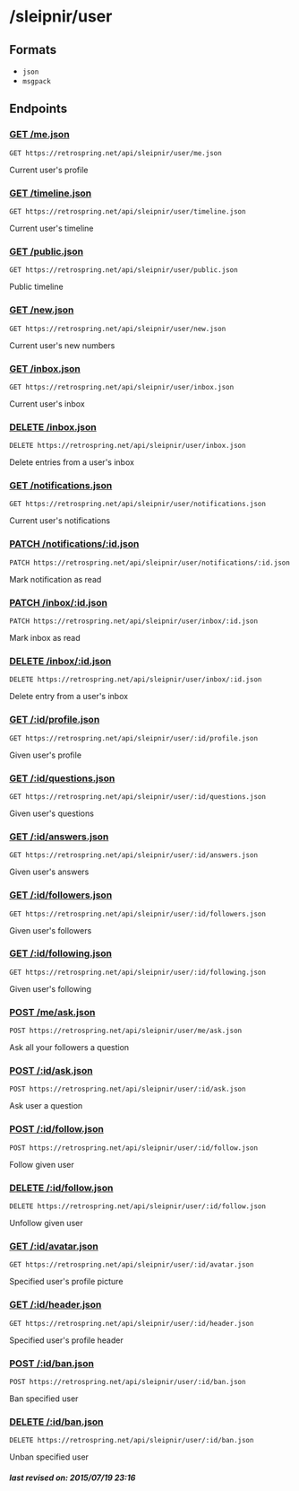 # /sleipnir/user

## Formats

- `json`
- `msgpack`

## Endpoints

### [GET /me.json](user/me.md)

`GET https://retrospring.net/api/sleipnir/user/me.json`

Current user's profile

### [GET /timeline.json](user/timeline.md)

`GET https://retrospring.net/api/sleipnir/user/timeline.json`

Current user's timeline

### [GET /public.json](user/public.md)

`GET https://retrospring.net/api/sleipnir/user/public.json`

Public timeline

### [GET /new.json](user/new.md)

`GET https://retrospring.net/api/sleipnir/user/new.json`

Current user's new numbers

### [GET /inbox.json](user/inbox.md)

`GET https://retrospring.net/api/sleipnir/user/inbox.json`

Current user's inbox

### [DELETE /inbox.json](user/inbox.md)

`DELETE https://retrospring.net/api/sleipnir/user/inbox.json`

Delete entries from a user's inbox

### [GET /notifications.json](user/notifications.md)

`GET https://retrospring.net/api/sleipnir/user/notifications.json`

Current user's notifications

### [PATCH /notifications/:id.json](user/notifications/:id.md)

`PATCH https://retrospring.net/api/sleipnir/user/notifications/:id.json`

Mark notification as read

### [PATCH /inbox/:id.json](user/inbox/:id.md)

`PATCH https://retrospring.net/api/sleipnir/user/inbox/:id.json`

Mark inbox as read

### [DELETE /inbox/:id.json](user/inbox/:id.md)

`DELETE https://retrospring.net/api/sleipnir/user/inbox/:id.json`

Delete entry from a user's inbox

### [GET /:id/profile.json](user/:id/profile.md)

`GET https://retrospring.net/api/sleipnir/user/:id/profile.json`

Given user's profile

### [GET /:id/questions.json](user/:id/questions.md)

`GET https://retrospring.net/api/sleipnir/user/:id/questions.json`

Given user's questions

### [GET /:id/answers.json](user/:id/answers.md)

`GET https://retrospring.net/api/sleipnir/user/:id/answers.json`

Given user's answers

### [GET /:id/followers.json](user/:id/followers.md)

`GET https://retrospring.net/api/sleipnir/user/:id/followers.json`

Given user's followers

### [GET /:id/following.json](user/:id/following.md)

`GET https://retrospring.net/api/sleipnir/user/:id/following.json`

Given user's following

### [POST /me/ask.json](user/me/ask.md)

`POST https://retrospring.net/api/sleipnir/user/me/ask.json`

Ask all your followers a question

### [POST /:id/ask.json](user/:id/ask.md)

`POST https://retrospring.net/api/sleipnir/user/:id/ask.json`

Ask user a question

### [POST /:id/follow.json](user/:id/follow.md)

`POST https://retrospring.net/api/sleipnir/user/:id/follow.json`

Follow given user

### [DELETE /:id/follow.json](user/:id/follow.md)

`DELETE https://retrospring.net/api/sleipnir/user/:id/follow.json`

Unfollow given user

### [GET /:id/avatar.json](user/:id/avatar.md)

`GET https://retrospring.net/api/sleipnir/user/:id/avatar.json`

Specified user's profile picture

### [GET /:id/header.json](user/:id/header.md)

`GET https://retrospring.net/api/sleipnir/user/:id/header.json`

Specified user's profile header

### [POST /:id/ban.json](user/:id/ban.md)

`POST https://retrospring.net/api/sleipnir/user/:id/ban.json`

Ban specified user

### [DELETE /:id/ban.json](user/:id/ban.md)

`DELETE https://retrospring.net/api/sleipnir/user/:id/ban.json`

Unban specified user

##### last revised on: 2015/07/19 23:16
